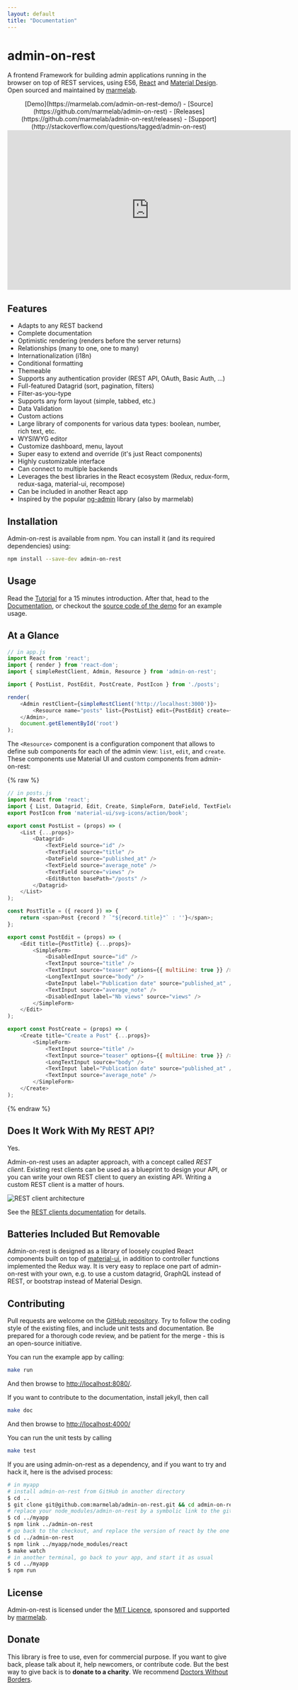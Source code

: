 ```yaml
---
layout: default
title: "Documentation"
---
```

# admin-on-rest

A frontend Framework for building admin applications running in the browser on top of REST services, using ES6, [React](https://facebook.github.io/react/) and [Material Design](https://material.io/). Open sourced and maintained by [marmelab](https://marmelab.com/).

<div style="text-align: center" markdown="1">
<i class="octicon octicon-device-desktop"></i> [Demo](https://marmelab.com/admin-on-rest-demo/) -
<i class="octicon octicon-mark-github"></i> [Source](https://github.com/marmelab/admin-on-rest) -
<i class="octicon octicon-megaphone"></i> [Releases](https://github.com/marmelab/admin-on-rest/releases) -
<i class="octicon octicon-comment-discussion"></i> [Support](http://stackoverflow.com/questions/tagged/admin-on-rest)
</div>

<iframe src="https://player.vimeo.com/video/205118063?byline=0&portrait=0" width="640" height="360" frameborder="0" webkitallowfullscreen mozallowfullscreen allowfullscreen style="display:block;margin:0 auto"></iframe>

## Features

* Adapts to any REST backend
* Complete documentation
* Optimistic rendering (renders before the server returns)
* Relationships (many to one, one to many)
* Internationalization (i18n)
* Conditional formatting
* Themeable
* Supports any authentication provider (REST API, OAuth, Basic Auth, ...)
* Full-featured Datagrid (sort, pagination, filters)
* Filter-as-you-type
* Supports any form layout (simple, tabbed, etc.)
* Data Validation
* Custom actions
* Large library of components for various data types: boolean, number, rich text, etc.
* WYSIWYG editor
* Customize dashboard, menu, layout
* Super easy to extend and override (it's just React components)
* Highly customizable interface
* Can connect to multiple backends
* Leverages the best libraries in the React ecosystem (Redux, redux-form, redux-saga, material-ui, recompose)
* Can be included in another React app
* Inspired by the popular [ng-admin](https://github.com/marmelab/ng-admin) library (also by marmelab)

## Installation

Admin-on-rest is available from npm. You can install it (and its required dependencies)
using:

```sh
npm install --save-dev admin-on-rest
```

## Usage

Read the [Tutorial](./Tutorial.html) for a 15 minutes introduction. After that, head to the [Documentation](./index.html), or checkout the [source code of the demo](https://github.com/marmelab/admin-on-rest-demo) for an example usage.

## At a Glance

```js
// in app.js
import React from 'react';
import { render } from 'react-dom';
import { simpleRestClient, Admin, Resource } from 'admin-on-rest';

import { PostList, PostEdit, PostCreate, PostIcon } from './posts';

render(
    <Admin restClient={simpleRestClient('http://localhost:3000')}>
        <Resource name="posts" list={PostList} edit={PostEdit} create={PostCreate} icon={PostIcon}/>
    </Admin>,
    document.getElementById('root')
);
```

The `<Resource>` component is a configuration component that allows to define sub components for each of the admin view: `list`, `edit`, and `create`. These components use Material UI and custom components from admin-on-rest:

{% raw %}
```js
// in posts.js
import React from 'react';
import { List, Datagrid, Edit, Create, SimpleForm, DateField, TextField, EditButton, DisabledInput, TextInput, LongTextInput, DateInput } from 'admin-on-rest';
export PostIcon from 'material-ui/svg-icons/action/book';

export const PostList = (props) => (
    <List {...props}>
        <Datagrid>
            <TextField source="id" />
            <TextField source="title" />
            <DateField source="published_at" />
            <TextField source="average_note" />
            <TextField source="views" />
            <EditButton basePath="/posts" />
        </Datagrid>
    </List>
);

const PostTitle = ({ record }) => {
    return <span>Post {record ? `"${record.title}"` : ''}</span>;
};

export const PostEdit = (props) => (
    <Edit title={PostTitle} {...props}>
        <SimpleForm>
            <DisabledInput source="id" />
            <TextInput source="title" />
            <TextInput source="teaser" options={{ multiLine: true }} />
            <LongTextInput source="body" />
            <DateInput label="Publication date" source="published_at" />
            <TextInput source="average_note" />
            <DisabledInput label="Nb views" source="views" />
        </SimpleForm>
    </Edit>
);

export const PostCreate = (props) => (
    <Create title="Create a Post" {...props}>
        <SimpleForm>
            <TextInput source="title" />
            <TextInput source="teaser" options={{ multiLine: true }} />
            <LongTextInput source="body" />
            <TextInput label="Publication date" source="published_at" />
            <TextInput source="average_note" />
        </SimpleForm>
    </Create>
);
```
{% endraw %}

## Does It Work With My REST API?

Yes.

Admin-on-rest uses an adapter approach, with a concept called *REST client*. Existing rest clients can be used as a blueprint to design your API, or you can write your own REST client to query an existing API. Writing a custom REST client is a matter of hours.

![REST client architecture](./img/rest-client.png)

See the [REST clients documentation](./RestClients.html) for details.

## Batteries Included But Removable

Admin-on-rest is designed as a library of loosely coupled React components built on top of [material-ui](http://www.material-ui.com/#/), in addition to controller functions implemented the Redux way. It is very easy to replace one part of admin-on-rest with your own, e.g. to use a custom datagrid, GraphQL instead of REST, or bootstrap instead of Material Design.

## Contributing

Pull requests are welcome on the [GitHub repository](https://github.com/marmelab/admin-on-rest). Try to follow the coding style of the existing files, and include unit tests and documentation. Be prepared for a thorough code review, and be patient for the merge - this is an open-source initiative.

You can run the example app by calling:

```sh
make run
```

And then browse to [http://localhost:8080/](http://localhost:8080/).

If you want to contribute to the documentation, install jekyll, then call

```sh
make doc
```

And then browse to [http://localhost:4000/](http://localhost:4000/)

You can run the unit tests by calling

```sh
make test
```

If you are using admin-on-rest as a dependency, and if you want to try and hack it, here is the advised process:

```sh
# in myapp
# install admin-on-rest from GitHub in another directory
$ cd ..
$ git clone git@github.com:marmelab/admin-on-rest.git && cd admin-on-rest && make install
# replace your node_modules/admin-on-rest by a symbolic link to the github checkout
$ cd ../myapp
$ npm link ../admin-on-rest
# go back to the checkout, and replace the version of react by the one in your app
$ cd ../admin-on-rest
$ npm link ../myapp/node_modules/react
$ make watch
# in another terminal, go back to your app, and start it as usual
$ cd ../myapp
$ npm run
```

## License

Admin-on-rest is licensed under the [MIT Licence](https://github.com/marmelab/admin-on-rest/blob/master/LICENSE.md), sponsored and supported by [marmelab](http://marmelab.com).

## Donate

This library is free to use, even for commercial purpose. If you want to give back, please talk about it, help newcomers, or contribute code. But the best way to give back is to **donate to a charity**. We recommend [Doctors Without Borders](http://www.doctorswithoutborders.org/).
